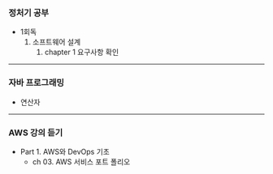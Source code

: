 ### 정처기 공부

- 1회독
    1. 소프트웨어 설계
        1. chapter 1 요구사항 확인 
---
### 자바 프로그래밍 

- 연산자
---
### AWS 강의 듣기

- Part 1. AWS와 DevOps 기초
  - ch 03. AWS 서비스 포트 폴리오